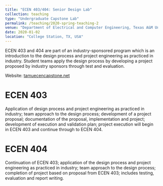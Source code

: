 ```yaml
---
title: "ECEN 403/404: Senior Design Lab"
collection: teaching
type: "Undergraduate Capstone Lab"
permalink: /teaching/2020-spring-teaching-2
venue: "Department of Electrical and Computer Engineering, Texas A&M University"
date: 2020-01-02
location: "College Station, TX, USA"
---
```


ECEN 403 and 404 are part of an industry-sponsored program which is an introduction to the design process and project engineering as practiced in industry. Student teams apply the design process by developing a project proposed by industry sponsors through test and evaluation.

Website: [tamuecencapstone.net](http://tamuecencapstone.net/)

ECEN 403
======
Application of design process and project engineering as practiced in industry; team approach to the design process; development of a project proposal; documentation of the proposal, implementation and project; development of execution and validation plan; project execution will begin in ECEN 403 and continue through to ECEN 404.

ECEN 404
======
Continuation of ECEN 403; application of the design process and project engineering as practiced in industry; team approach to the design process; completion of project based on proposal from ECEN 403; includes testing, evaluation and report writing.
